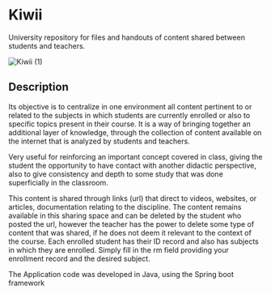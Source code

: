 # Kiwii
University repository for files and handouts of content shared between students and teachers.

![Kiwii (1)](https://github.com/iagoroque/Kiwii/assets/95505514/ecf786a0-7427-48ad-80b0-f08a09829be8)

## Description

Its objective is to centralize in one environment all content pertinent to or related to the subjects in which students are currently enrolled or also to specific topics present in their course. It is a way of bringing together an additional layer of knowledge, through the collection of content available on the internet that is analyzed by students and teachers.

Very useful for reinforcing an important concept covered in class, giving the student the opportunity to have contact with another didactic perspective, also to give consistency and depth to some study that was done superficially in the classroom.

This content is shared through links (url) that direct to videos, websites, or articles, documentation relating to the discipline. The content remains available in this sharing space and can be deleted by the student who posted the url, however the teacher has the power to delete some type of content that was shared, if he does not deem it relevant to the context of the course. 
Each enrolled student has their ID record and also has subjects in which they are enrolled. Simply fill in the rm field providing your enrollment record and the desired subject.

The Application code was developed in Java, using the Spring boot framework
